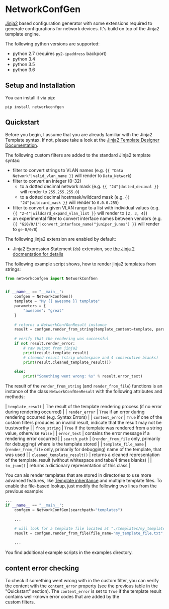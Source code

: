 NetworkConfGen
==============

[Jinja2](http://jinja.pocoo.org/docs/2.9/) based configuration generator with some extensions required to generate configurations for 
network devices. It's build on top of the Jinja2 template engine. 

The following python versions are supported:

  * python 2.7 (requires `py2-ipaddress` backport)
  * python 3.4
  * python 3.5
  * python 3.6

## Setup and Installation

You can install it via pip:

```
pip install networkconfgen 
```

## Quickstart

Before you begin, I assume that you are already familiar with the Jinja2 Template syntax. If not, please take a look at the 
[Jinja2 Template Designer Documentation](http://jinja.pocoo.org/docs/2.9/templates/).

The following custom filters are added to the standard Jinja2 template syntax:

  * filter to convert strings to VLAN names (e.g. `{{ "Data Network"|valid_vlan_name }}` will render to `Data_Network`) 
  * filter to convert an integer (0-32) 
    * to a dotted decimal network mask (e.g. `{{ "24"|dotted_decimal }}` will render to `255.255.255.0`)
    * to a dotted decimal hostmask/wildcard mask (e.g. `{{ "24"|wildcard_mask }}` will render to `0.0.0.255`)  
  * filter to convert a given VLAN range to a list with individual values (e.g. `{{ "2-4"|wildcard_expand_vlan_list }}` will render to `[2, 3, 4]`)
  * an experimental filter to convert interface names between vendors (e.g. `{{ "Gi0/0/1"|convert_interface_name("juniper_junos") }}` will render to `ge-0/0/0`)

The following jinja2 extension are enabled by default: 

  * Jinja2 Expression Statement (`do`) extension, see [the Jinja 2 docmentation for details](http://jinja.pocoo.org/docs/2.9/extensions/#expression-statement) 

The following example script shows, how to render jinja2 templates from strings:
 
```python
from networkconfgen import NetworkConfGen


if __name__ == "__main__":
    confgen = NetworkConfGen()
    template = "My {{ awesome }} template"
    parameters = {
        "awesome": "great"
    }
    
    # returns a NetworkConfGenResult instance
    result = confgen.render_from_string(template_content=template, parameters=parameters)
    
    # verify that the rendering was successful
    if not result.render_error:
        # raw output from jinja2
        print(result.template_result)
        # cleaned result (strip whitespace and 4 consecutive blanks)
        print(result.cleaned_template_result())
       
    else: 
        print("Something went wrong: %s" % result.error_text)
```

The result of the `render_from_string` (and `render_from_file`) functions is an instance of the class `NetworkConfGenResult` with 
the following attributes and methods:

| `template_result`            | The result of the template rendering process (if no error during rendering occurred)                               |
| `render_error`               | `True` if an error during rendering occurred (e.g. Syntax Errors)                                                  |
| `content_error`              | `True` if one of the custom filters produces an invalid result, indicate that the result may not be trustworthy    |
| `from_string`                | `True` if the template was rendered from a string value, otherwise `False`                                         |
| `error_text`                 | contains the error message if a rendering error occurred                                                           |
| `search_path`                | (`render_from_file` only, primarily for debugging) where is the template stored                                    |
| `template_file_name`         | (`render_from_file` only, primarily for debugging) name of the template, that was used                             |
| `cleaned_template_result()`  | returns a cleaned representation of the template_result (without whitespace and tabs/4 times blanks)               |
| `to_json()`                  | returns a dictionary representation of this class |

You can als render templates that are stored in directories to use more advanced features, like 
[Template inheritance](http://jinja.pocoo.org/docs/2.9/templates/#template-inheritance) and multiple template files. 
To enable the file-based lookup, just modify the following two lines from the previous example:

```python
...
if __name__ == "__main__":
    confgen = NetworkConfGen(searchpath="templates")
    
    ...
    
    # will look for a template file located at "./templates/my_template_file.txt"
    result = confgen.render_from_file(file_name="my_template_file.txt", parameters=parameters)
    
    ...
```

You find additional example scripts in the examples directory. 

## content error checking
  
To check if something went wrong with in the custom filter, you can verify the content with the `content_error` property (see the previous table 
in the "Quickstart" section). The `content_error` is set to `True` if the template result contains well-known error codes that are added by the  
custom filters.
